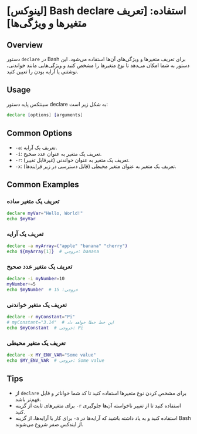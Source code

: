 # [لینوکس] Bash declare استفاده: [تعریف متغیرها و ویژگی‌ها]

## Overview
دستور `declare` در Bash برای تعریف متغیرها و ویژگی‌های آن‌ها استفاده می‌شود. این دستور به شما امکان می‌دهد تا نوع متغیرها را مشخص کنید و ویژگی‌هایی مانند خواندنی، نوشتنی یا آرایه بودن را تعیین کنید.

## Usage
سینتکس پایه دستور declare به شکل زیر است:

```bash
declare [options] [arguments]
```

## Common Options
- `-a`: تعریف یک آرایه.
- `-i`: تعریف یک متغیر به عنوان عدد صحیح.
- `-r`: تعریف یک متغیر به عنوان خواندنی (غیرقابل تغییر).
- `-x`: تعریف یک متغیر به عنوان متغیر محیطی (قابل دسترسی در زیر فرایندها).

## Common Examples
### تعریف یک متغیر ساده
```bash
declare myVar="Hello, World!"
echo $myVar
```

### تعریف یک آرایه
```bash
declare -a myArray=("apple" "banana" "cherry")
echo ${myArray[1]}  # خروجی: banana
```

### تعریف یک متغیر عدد صحیح
```bash
declare -i myNumber=10
myNumber+=5
echo $myNumber  # خروجی: 15
```

### تعریف یک متغیر خواندنی
```bash
declare -r myConstant="Pi"
# myConstant="3.14"  # این خط خطا خواهد داد
echo $myConstant  # خروجی: Pi
```

### تعریف یک متغیر محیطی
```bash
declare -x MY_ENV_VAR="Some value"
echo $MY_ENV_VAR  # خروجی: Some value
```

## Tips
- از `declare` برای مشخص کردن نوع متغیرها استفاده کنید تا کد شما خواناتر و قابل فهم‌تر باشد.
- برای متغیرهای ثابت از گزینه `-r` استفاده کنید تا از تغییر ناخواسته آن‌ها جلوگیری کنید.
- برای کار با آرایه‌ها، از گزینه `-a` استفاده کنید و به یاد داشته باشید که آرایه‌ها در Bash از ایندکس صفر شروع می‌شوند.